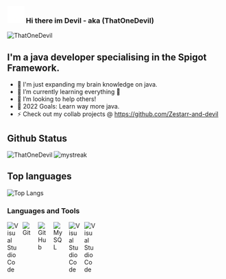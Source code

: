 
### <img src="https://github.com/ThatOneDevil/ThatOneDevil/blob/main/images/ReadMeWaveGif.gif" width="40px" /> Hi there im Devil - aka (ThatOneDevil)

<p align="left"> <img src="https://komarev.com/ghpvc/?username=ThatOneDevil" alt="ThatOneDevil" /> </p>

## I'm a java developer specialising in the Spigot Framework.

- 🔭 I'm just expanding my brain knowledge on java.
- 🌱 I’m currently learning everything 🤣
- 👯 I’m looking to help others!
- 🥅 2022 Goals: Learn way more java.
- ⚡ Check out my collab projects @ https://github.com/Zestarr-and-devil

## Github Status

![ThatOneDevil](https://github-readme-stats.vercel.app/api?username=thatonedevil&show_icons=true&theme=tokyonight&hide_border=true)
<img src="https://github-readme-streak-stats.herokuapp.com/?user=thatonedevil&&hide_border=true&theme=tokyonight" alt="mystreak"/>

## Top languages

![Top Langs](https://github-readme-stats.vercel.app/api/top-langs/?username=thatonedevil&layout=compact&hide_border=true&theme=tokyonight)

### Languages and Tools

<img align="left" alt="Visual Studio Code" width="26px" src="https://cdn.jsdelivr.net/gh/devicons/devicon/icons/vscode/vscode-original.svg" style="padding-right:10px;"/>
<img align="left" alt="Git" width="26px" src="https://cdn.jsdelivr.net/gh/devicons/devicon/icons/git/git-original.svg" style="padding-right:10px;"/>
<img align="left" alt="GitHub" width="26px" src="https://user-images.githubusercontent.com/3369400/139447912-e0f43f33-6d9f-45f8-be46-2df5bbc91289.png" style="padding-right:10px;"/>
<img align="left" alt="MySQL" width="26px" src="https://cdn.jsdelivr.net/gh/devicons/devicon/icons/mysql/mysql-original.svg" style="padding-right:10px;"/>
<img align="left" alt="Visual Studio Code" width="26px" src="https://cdn.jsdelivr.net/gh/devicons/devicon/icons/vscode/vscode-original.svg" style="padding-right:10px;"/>
<img align="left" alt="Visual Studio Code" width="26px" src="https://cdn.discordapp.com/emojis/611633714656575516.webp?size=128&quality=lossless" style="padding-right:10px;"/>
